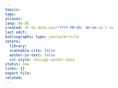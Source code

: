 ```yaml
---
topics: 
tags: 
aliases: 
lang: de-DE
created: <% tp.date.now("YYYY-MM-DD, HH:mm:ss") %>
last edit: 
bibliographic type: journalArticle
zotero:
  library: 
  scannable-cite: false
  author-in-text: false
  csl-style: chicago-author-date
status: new
links: []
export file: 
related: 
---
```

